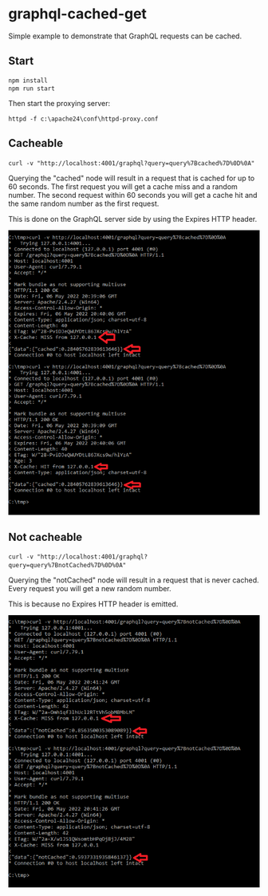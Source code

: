 # graphql-cached-get

Simple example to demonstrate that GraphQL requests can be cached.


## Start
```
npm install
npm run start
```
Then start the proxying server:
```
httpd -f c:\apache24\conf\httpd-proxy.conf
```

## Cacheable
`curl -v "http://localhost:4001/graphql?query=query%7Bcached%7D%0D%0A"`

Querying the "cached" node will result in a request that is cached for up
to 60 seconds. The first request you will get a cache miss and a random
number. The second request within 60 seconds you will get a cache hit
and the same random number as the first request.

This is done on the GraphQL server side by using the Expires HTTP header.

![Cacheable](img/cacheable_graphql_request.png)

## Not cacheable
`curl -v "http://localhost:4001/graphql?query=query%7BnotCached%7D%0D%0A"`

Querying the "notCached" node will result in a request that is never
cached. Every request you will get a new random number.

This is because no Expires HTTP header is emitted.

![Not cacheable](img/notcacheable_graphql_request.png)